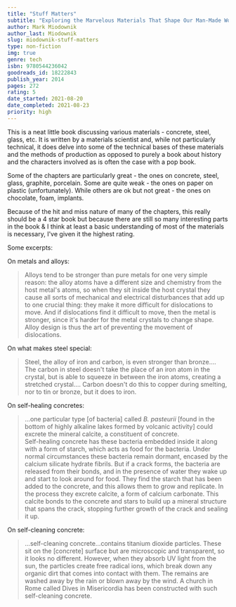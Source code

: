 ```yaml
---
title: "Stuff Matters"
subtitle: "Exploring the Marvelous Materials That Shape Our Man-Made World"
author: Mark Miodownik
author_last: Miodownik
slug: miodownik-stuff-matters
type: non-fiction
img: true
genre: tech
isbn: 9780544236042
goodreads_id: 18222843
publish_year: 2014
pages: 272
rating: 5
date_started: 2021-08-20
date_completed: 2021-08-23
priority: high
---
```


This is a neat little book discussing various materials - concrete, steel, glass, etc. It is written by a materials scientist and, while not particularly technical, it does delve into some of the technical bases of these materials and the methods of production as opposed to purely a book about history and the characters involved as is often the case with a pop book.

Some of the chapters are particularly great - the ones on concrete, steel, glass, graphite, porcelain. Some are quite weak - the ones on paper on plastic (unfortunately). While others are ok but not great - the ones on chocolate, foam, implants.

Because of the hit and miss nature of many of the chapters, this really should be a 4 star book but because there are still so many interesting parts in the book & I think at least a basic understanding of most of the materials is necessary, I've given it the highest rating.

Some excerpts:

On metals and alloys:
> Alloys tend to be stronger than pure metals for one very simple reason: the alloy atoms have a different size and chemistry from the host metal's atoms, so when they sit inside the host crystal they cause all sorts of mechanical and electrical disturbances that add up to one crucial thing: they make it more difficult for dislocations to move. And if dislocations find it difficult to move, then the metal is stronger, since it's harder for the metal crystals to change shape. Alloy design is thus the art of preventing the movement of dislocations.

On what makes steel special:
> Steel, the alloy of iron and carbon, is even stronger than bronze.... The carbon in steel doesn't take the place of an iron atom in the crystal, but is able to squeeze in between the iron atoms, creating a stretched crystal.... Carbon doesn't do this to copper during smelting, nor to tin or bronze, but it does to iron.

On self-healing concretes:
> ...one particular type [of bacteria] called *B. pasteurii* [found in the bottom of highly alkaline lakes formed by volcanic activity] could excrete the mineral calcite, a constituent of concrete.  
> Self-healing concrete has these bacteria embedded inside it along with a form of starch, which acts as food for the bacteria. Under normal circumstances these bacteria remain dormant, encased by the calcium silicate hydrate fibrils. But if a crack forms, the bacteria are released from their bonds, and in the presence of water they wake up and start to look around for food. They find the starch that has been added to the concrete, and this allows them to grow and replicate. In the process they excrete calcite, a form of calcium carbonate. This calcite bonds to the concrete and stars to build up a mineral structure that spans the crack, stopping further growth of the crack and sealing it up.

On self-cleaning concrete:
> ...self-cleaning concrete...contains titanium dioxide particles. These sit on the [concrete] surface but are microscopic and transparent, so it looks no different. However, when they absorb UV light from the sun, the particles create free radical ions, which break down any organic dirt that comes into contact with them. The remains are washed away by the rain or blown away by the wind. A church in Rome called Dives in Misericordia has been constructed with such self-cleaning concrete.